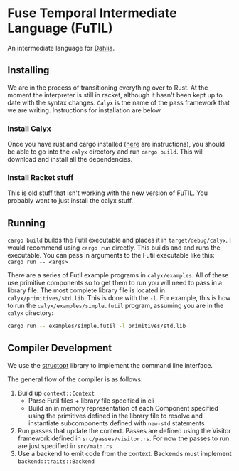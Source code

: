 # Fuse Temporal Intermediate Language (FuTIL)
An intermediate language for [Dahlia](https://github.com/cucapra/dahlia).

## Installing
We are in the process of transitioning everything over to Rust. At the moment the interpreter is still in racket, although it hasn't been kept up to date with the syntax changes. `Calyx` is the name of the pass framework that we are writing. Instructions for installation are below.

### Install Calyx
Once you have rust and cargo installed ([here](https://doc.rust-lang.org/cargo/getting-started/installation.html) are instructions), you should be
able to go into the `calyx` directory and run `cargo build`. This will download and install
all the dependencies.

### Install Racket stuff
This is old stuff that isn't working with the new version of FuTIL. You probably want to just install the calyx stuff.

## Running
`cargo build` builds the Futil executable and places it in `target/debug/calyx`. I would recommend using `cargo run` directly.
This builds and and runs the executable. You can pass in arguments to the Futil executable like this: `cargo run -- <args>`

There are a series of Futil example programs in `calyx/examples`. All of these use primitive components so to get them to run
you will need to pass in a library file. The most complete library file is located in `calyx/primitives/std.lib`. This is done with
the `-l`. For example, this is how to run the `calyx/examples/simple.futil` program, assuming you are in the `calyx` directory:

```bash
cargo run -- examples/simple.futil -l primitives/std.lib
```

## Compiler Development
We use the [structopt](https://docs.rs/structopt/0.3.11/structopt/) library to implement the command line interface.

The general flow of the compiler is as follows:
 1) Build up `context::Context`
    - Parse Futil files + library file specified in cli
    - Build an in memory representation of each Component specified using
    the primitives defined in the library file to resolve and instantiate 
    subcomponents defined with `new-std` statements
 2) Run passes that update the context. Passes are defined using the Visitor
 framework defined in `src/passes/visitor.rs`. For now the passes to run are just specified
 in `src/main.rs`
 3) Use a backend to emit code from the context. Backends must implement `backend::traits::Backend`
